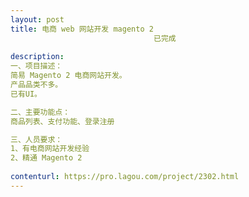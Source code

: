 ```yaml
---                
layout: post       
title: 电商 web 网站开发 magento 2
                                已完成
           
description: 
一、项目描述：
简易 Magento 2 电商网站开发。
产品品类不多。
已有UI。

二、主要功能点：
商品列表、支付功能、登录注册

三、人员要求：
1、有电商网站开发经验
2、精通 Magento 2
     
contenturl: https://pro.lagou.com/project/2302.html      
---                 
```

